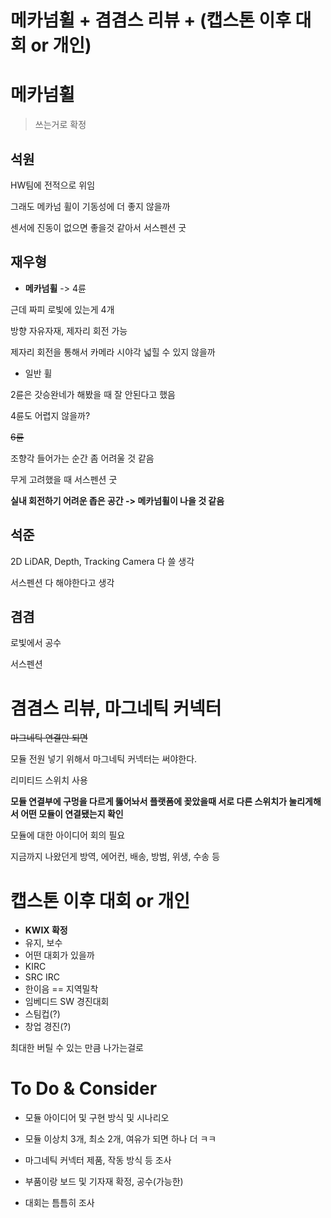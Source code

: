 # 메카넘휠 + 겸겸스 리뷰 + (캡스톤 이후 대회 or 개인)

# 메카넘휠
> 쓰는거로 확정

## 석원

HW팀에 전적으로 위임

그래도 메카넘 휠이 기동성에 더 좋지 않을까

센서에 진동이 없으면 좋을것 같아서 서스펜션 굿

## 재우형

- **메카넘휠** -> 4륜

근데 짜피 로빛에 있는게 4개

방향 자유자재, 제자리 회전 가능

제자리 회전을 통해서 카메라 시야각 넓힐 수 있지 않을까

- 일반 휠

2륜은 갓승완네가 해봤을 때 잘 안된다고 했음

4륜도 어렵지 않을까?

~~6륜~~

조향각 들어가는 순간 좀 어려울 것 같음

무게 고려했을 때 서스펜션 굿

**실내 회전하기 어려운 좁은 공간 -> 메카넘휠이 나을 것 같음**

## 석준

2D LiDAR, Depth, Tracking Camera 다 쓸 생각

서스펜션 다 해야한다고 생각

## 겸겸

로빛에서 공수

서스펜션

# 겸겸스 리뷰, 마그네틱 커넥터

~~마그네틱 연결만 되면~~

모듈 전원 넣기 위해서 마그네틱 커넥터는 써야한다.

리미티드 스위치 사용

**모듈 연결부에 구멍을 다르게 뚫어놔서 플랫폼에 꽂았을때 서로 다른 스위치가 눌리게해서 어떤 모듈이 연결됐는지 확인**

모듈에 대한 아이디어 회의 필요

지금까지 나왔던게 방역, 에어컨, 배송, 방범, 위생, 수송 등

# 캡스톤 이후 대회 or 개인

- **KWIX 확정**
- 유지, 보수
- 어떤 대회가 있을까
- KIRC
- SRC IRC
- 한이음 == 지역밀착
- 임베디드 SW 경진대회
- 스팀컵(?)
- 창업 경진(?)

최대한 버틸 수 있는 만큼 나가는걸로

# To Do & Consider

- 모듈 아이디어 및 구현 방식 및 시나리오

- 모듈 이상치 3개, 최소 2개, 여유가 되면 하나 더 ㅋㅋ

- 마그네틱 커넥터 제품, 작동 방식 등 조사

- 부품이랑 보드 및 기자재 확정, 공수(가능한)

- 대회는 틈틈히 조사

